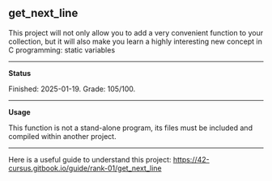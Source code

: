 get_next_line
-------



This project will not only allow you to add a very convenient function to your collection, but it will also make you learn a highly interesting new concept in C programming: static variables

---
**Status**

Finished: 2025-01-19. Grade: 105/100.

-------
**Usage**

This function is not a stand-alone program, its files must be included and compiled within another project.


-------

Here is a useful guide to understand this project: https://42-cursus.gitbook.io/guide/rank-01/get_next_line
